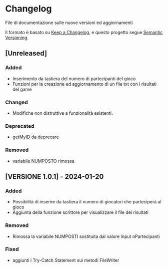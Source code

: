 # Changelog

File di documentazione sulle nuove versioni ed aggiornamenti

Il formato è basato su [Keep a Changelog](https://keepachangelog.com/it/1.0.0/), e questo progetto segue [Semantic Versioning](https://semver.org/lang/it/).

## [Unreleased]
### Added
- Inserimento da tastiera del numero di partecipanti del gioco
- Funzioni per la creazione ed aggiornamento di un file txt con i risultati del game

### Changed
- Modifiche non distruttive a funzionalità esistenti.

### Deprecated
- getMyID da deprecare

### Removed
- variabile NUMPOSTO rimossa


## [VERSIONE 1.0.1] - 2024-01-20
### Added
- Possibilità di inserire da tastiera il numero di giocatori che parteciperà al gioco
- Aggiunta della funzione scrittore per visualizzare il file dei risultati



### Removed
- Rimossa la variabile NUMPOSTI sostituita dal valore Input nPartecipanti

### Fixed
- aggiunti i Try-Catch Statement sui metodi FileWriter

